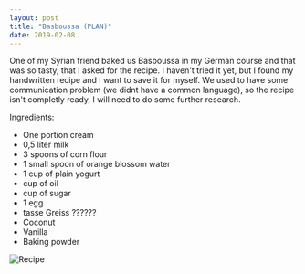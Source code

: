 ```yaml
---
layout: post
title: "Basboussa (PLAN)"
date: 2019-02-08
---
```


One of my Syrian friend baked us Basboussa in my German course and that was so tasty, that I asked for the recipe. I haven't tried it yet, but I found my handwritten recipe and I want to save it for myself. We used to have some communication problem (we didnt have a common language), so the recipe isn't completly ready, I will need to do some further research.  


Ingredients:
  *  One portion cream
  *  0,5 liter milk
  *  3 spoons of corn flour
  *  1 small spoon of orange blossom water 
  *  1 cup of plain yogurt 
  *  cup of oil
  *  cup of sugar
  *  1 egg
  *  tasse Greiss ??????
  *  Coconut
  *  Vanilla
  *  Baking powder

![Recipe](http://franyek.github.io/images/2019-02-09-basboussa.jpg)